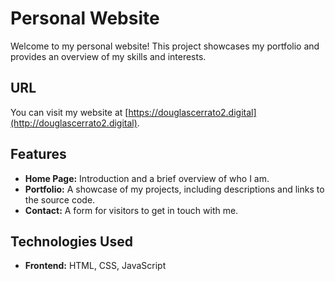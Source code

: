 # Personal Website

Welcome to my personal website! This project showcases my portfolio and provides an overview of my skills and interests.

## URL

You can visit my website at [https://douglascerrato2.digital](http://douglascerrato2.digital).

## Features

- **Home Page:** Introduction and a brief overview of who I am.
- **Portfolio:** A showcase of my projects, including descriptions and links to the source code.
- **Contact:** A form for visitors to get in touch with me.

## Technologies Used

- **Frontend:** HTML, CSS, JavaScript
